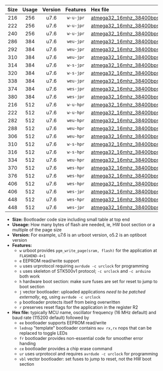 |Size|Usage|Version|Features|Hex file|
|:-:|:-:|:-:|:-:|:--|
|216|256|u7.6|`w-u-jpr`|[atmega32_16mhz_38400bps_ur_vbl.hex](https://raw.githubusercontent.com/stefanrueger/urboot/main/atmega32_16mhz_38400bps_ur_vbl.hex)|
|222|256|u7.6|`w-u-jpr`|[atmega32_16mhz_38400bps_lednop_ur_vbl.hex](https://raw.githubusercontent.com/stefanrueger/urboot/main/atmega32_16mhz_38400bps_lednop_ur_vbl.hex)|
|240|256|u7.6|`w-u-jpr`|[atmega32_16mhz_38400bps_lednop_fr_ur_vbl.hex](https://raw.githubusercontent.com/stefanrueger/urboot/main/atmega32_16mhz_38400bps_lednop_fr_ur_vbl.hex)|
|286|384|u7.6|`weu-jpr`|[atmega32_16mhz_38400bps_ee_ur_vbl.hex](https://raw.githubusercontent.com/stefanrueger/urboot/main/atmega32_16mhz_38400bps_ee_ur_vbl.hex)|
|292|384|u7.6|`weu-jpr`|[atmega32_16mhz_38400bps_ee_lednop_ur_vbl.hex](https://raw.githubusercontent.com/stefanrueger/urboot/main/atmega32_16mhz_38400bps_ee_lednop_ur_vbl.hex)|
|310|384|u7.6|`weu-jpr`|[atmega32_16mhz_38400bps_ee_lednop_fr_ur_vbl.hex](https://raw.githubusercontent.com/stefanrueger/urboot/main/atmega32_16mhz_38400bps_ee_lednop_fr_ur_vbl.hex)|
|314|384|u7.6|`w-s-jpr`|[atmega32_16mhz_38400bps_vbl.hex](https://raw.githubusercontent.com/stefanrueger/urboot/main/atmega32_16mhz_38400bps_vbl.hex)|
|320|384|u7.6|`w-s-jpr`|[atmega32_16mhz_38400bps_lednop_vbl.hex](https://raw.githubusercontent.com/stefanrueger/urboot/main/atmega32_16mhz_38400bps_lednop_vbl.hex)|
|338|384|u7.6|`weu-jpr`|[atmega32_16mhz_38400bps_ee_lednop_fr_ce_ur_vbl.hex](https://raw.githubusercontent.com/stefanrueger/urboot/main/atmega32_16mhz_38400bps_ee_lednop_fr_ce_ur_vbl.hex)|
|374|384|u7.6|`wes-jpr`|[atmega32_16mhz_38400bps_ee_vbl.hex](https://raw.githubusercontent.com/stefanrueger/urboot/main/atmega32_16mhz_38400bps_ee_vbl.hex)|
|380|384|u7.6|`wes-jpr`|[atmega32_16mhz_38400bps_ee_lednop_vbl.hex](https://raw.githubusercontent.com/stefanrueger/urboot/main/atmega32_16mhz_38400bps_ee_lednop_vbl.hex)|
|216|512|u7.6|`w-u-hpr`|[atmega32_16mhz_38400bps_ur.hex](https://raw.githubusercontent.com/stefanrueger/urboot/main/atmega32_16mhz_38400bps_ur.hex)|
|222|512|u7.6|`w-u-hpr`|[atmega32_16mhz_38400bps_lednop_ur.hex](https://raw.githubusercontent.com/stefanrueger/urboot/main/atmega32_16mhz_38400bps_lednop_ur.hex)|
|282|512|u7.6|`weu-hpr`|[atmega32_16mhz_38400bps_ee_ur.hex](https://raw.githubusercontent.com/stefanrueger/urboot/main/atmega32_16mhz_38400bps_ee_ur.hex)|
|288|512|u7.6|`weu-hpr`|[atmega32_16mhz_38400bps_ee_lednop_ur.hex](https://raw.githubusercontent.com/stefanrueger/urboot/main/atmega32_16mhz_38400bps_ee_lednop_ur.hex)|
|306|512|u7.6|`weu-hpr`|[atmega32_16mhz_38400bps_ee_lednop_fr_ur.hex](https://raw.githubusercontent.com/stefanrueger/urboot/main/atmega32_16mhz_38400bps_ee_lednop_fr_ur.hex)|
|310|512|u7.6|`w-s-hpr`|[atmega32_16mhz_38400bps.hex](https://raw.githubusercontent.com/stefanrueger/urboot/main/atmega32_16mhz_38400bps.hex)|
|316|512|u7.6|`w-s-hpr`|[atmega32_16mhz_38400bps_lednop.hex](https://raw.githubusercontent.com/stefanrueger/urboot/main/atmega32_16mhz_38400bps_lednop.hex)|
|334|512|u7.6|`weu-hpr`|[atmega32_16mhz_38400bps_ee_lednop_fr_ce_ur.hex](https://raw.githubusercontent.com/stefanrueger/urboot/main/atmega32_16mhz_38400bps_ee_lednop_fr_ce_ur.hex)|
|370|512|u7.6|`wes-hpr`|[atmega32_16mhz_38400bps_ee.hex](https://raw.githubusercontent.com/stefanrueger/urboot/main/atmega32_16mhz_38400bps_ee.hex)|
|376|512|u7.6|`wes-hpr`|[atmega32_16mhz_38400bps_ee_lednop.hex](https://raw.githubusercontent.com/stefanrueger/urboot/main/atmega32_16mhz_38400bps_ee_lednop.hex)|
|406|512|u7.6|`wes-hpr`|[atmega32_16mhz_38400bps_ee_lednop_fr.hex](https://raw.githubusercontent.com/stefanrueger/urboot/main/atmega32_16mhz_38400bps_ee_lednop_fr.hex)|
|406|512|u7.6|`wes-jpr`|[atmega32_16mhz_38400bps_ee_lednop_fr_vbl.hex](https://raw.githubusercontent.com/stefanrueger/urboot/main/atmega32_16mhz_38400bps_ee_lednop_fr_vbl.hex)|
|448|512|u7.6|`wes-hpr`|[atmega32_16mhz_38400bps_ee_lednop_fr_ce.hex](https://raw.githubusercontent.com/stefanrueger/urboot/main/atmega32_16mhz_38400bps_ee_lednop_fr_ce.hex)|
|448|512|u7.6|`wes-jpr`|[atmega32_16mhz_38400bps_ee_lednop_fr_ce_vbl.hex](https://raw.githubusercontent.com/stefanrueger/urboot/main/atmega32_16mhz_38400bps_ee_lednop_fr_ce_vbl.hex)|

- **Size:** Bootloader code size including small table at top end
- **Useage:** How many bytes of flash are needed, ie, HW boot section or a multiple of the page size
- **Version:** For example, u7.6 is an urboot version, o5.2 is an optiboot version
- **Features:**
  + `w` urboot provides `pgm_write_page(sram, flash)` for the application at `FLASHEND-4+1`
  + `e` EEPROM read/write support
  + `u` uses urprotocol requiring `avrdude -c urclock` for programming
  + `s` uses skeleton of STK500v1 protocol; `-c urclock` and `-c arduino` both work
  + `h` hardware boot section: make sure fuses are set for reset to jump to boot section
  + `j` vector bootloader: uploaded applications *need to be patched externally*, eg, using `avrdude -c urclock`
  + `p` bootloader protects itself from being overwritten
  + `r` preserves reset flags for the application in the register R2
- **Hex file:** typically MCU name, oscillator frequency (16 MHz default) and baud rate (115200 default) followed by
  + `ee` bootloader supports EEPROM read/write
  + `lednop` "template" bootloader contains `mov rx,rx` nops that can be replaced to toggle LEDs
  + `fr` bootloader provides non-essential code for smoother error handing
  + `ce` bootloader provides a chip erase command
  + `ur` uses urprotocol and requires `avrdude -c urclock` for programming
  + `vbl` vector bootloader: set fuses to jump to reset, not the HW boot section
